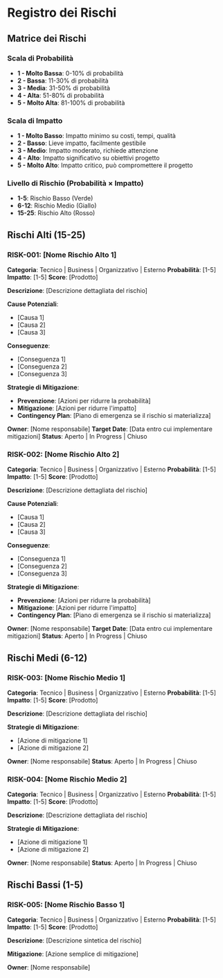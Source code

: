 # Registro dei Rischi

## Matrice dei Rischi

### Scala di Probabilità

- **1 - Molto Bassa**: 0-10% di probabilità
- **2 - Bassa**: 11-30% di probabilità
- **3 - Media**: 31-50% di probabilità
- **4 - Alta**: 51-80% di probabilità
- **5 - Molto Alta**: 81-100% di probabilità

### Scala di Impatto

- **1 - Molto Basso**: Impatto minimo su costi, tempi, qualità
- **2 - Basso**: Lieve impatto, facilmente gestibile
- **3 - Medio**: Impatto moderato, richiede attenzione
- **4 - Alto**: Impatto significativo su obiettivi progetto
- **5 - Molto Alto**: Impatto critico, può compromettere il progetto

### Livello di Rischio (Probabilità × Impatto)

- **1-5**: Rischio Basso (Verde)
- **6-12**: Rischio Medio (Giallo)
- **15-25**: Rischio Alto (Rosso)

## Rischi Alti (15-25)

### RISK-001: [Nome Rischio Alto 1]

**Categoria**: Tecnico | Business | Organizzativo | Esterno
**Probabilità**: [1-5] **Impatto**: [1-5] **Score**: [Prodotto]

**Descrizione**: [Descrizione dettagliata del rischio]

**Cause Potenziali**:

- [Causa 1]
- [Causa 2]
- [Causa 3]

**Conseguenze**:

- [Conseguenza 1]
- [Conseguenza 2]
- [Conseguenza 3]

**Strategie di Mitigazione**:

- **Prevenzione**: [Azioni per ridurre la probabilità]
- **Mitigazione**: [Azioni per ridurre l'impatto]
- **Contingency Plan**: [Piano di emergenza se il rischio si materializza]

**Owner**: [Nome responsabile]
**Target Date**: [Data entro cui implementare mitigazioni]
**Status**: Aperto | In Progress | Chiuso

### RISK-002: [Nome Rischio Alto 2]

**Categoria**: Tecnico | Business | Organizzativo | Esterno
**Probabilità**: [1-5] **Impatto**: [1-5] **Score**: [Prodotto]

**Descrizione**: [Descrizione dettagliata del rischio]

**Cause Potenziali**:

- [Causa 1]
- [Causa 2]
- [Causa 3]

**Conseguenze**:

- [Conseguenza 1]
- [Conseguenza 2]
- [Conseguenza 3]

**Strategie di Mitigazione**:

- **Prevenzione**: [Azioni per ridurre la probabilità]
- **Mitigazione**: [Azioni per ridurre l'impatto]
- **Contingency Plan**: [Piano di emergenza se il rischio si materializza]

**Owner**: [Nome responsabile]
**Target Date**: [Data entro cui implementare mitigazioni]
**Status**: Aperto | In Progress | Chiuso

## Rischi Medi (6-12)

### RISK-003: [Nome Rischio Medio 1]

**Categoria**: Tecnico | Business | Organizzativo | Esterno
**Probabilità**: [1-5] **Impatto**: [1-5] **Score**: [Prodotto]

**Descrizione**: [Descrizione dettagliata del rischio]

**Strategie di Mitigazione**:

- [Azione di mitigazione 1]
- [Azione di mitigazione 2]

**Owner**: [Nome responsabile]
**Status**: Aperto | In Progress | Chiuso

### RISK-004: [Nome Rischio Medio 2]

**Categoria**: Tecnico | Business | Organizzativo | Esterno
**Probabilità**: [1-5] **Impatto**: [1-5] **Score**: [Prodotto]

**Descrizione**: [Descrizione dettagliata del rischio]

**Strategie di Mitigazione**:

- [Azione di mitigazione 1]
- [Azione di mitigazione 2]

**Owner**: [Nome responsabile]
**Status**: Aperto | In Progress | Chiuso

## Rischi Bassi (1-5)

### RISK-005: [Nome Rischio Basso 1]

**Categoria**: Tecnico | Business | Organizzativo | Esterno
**Probabilità**: [1-5] **Impatto**: [1-5] **Score**: [Prodotto]

**Descrizione**: [Descrizione sintetica del rischio]

**Mitigazione**: [Azione semplice di mitigazione]

**Owner**: [Nome responsabile]
